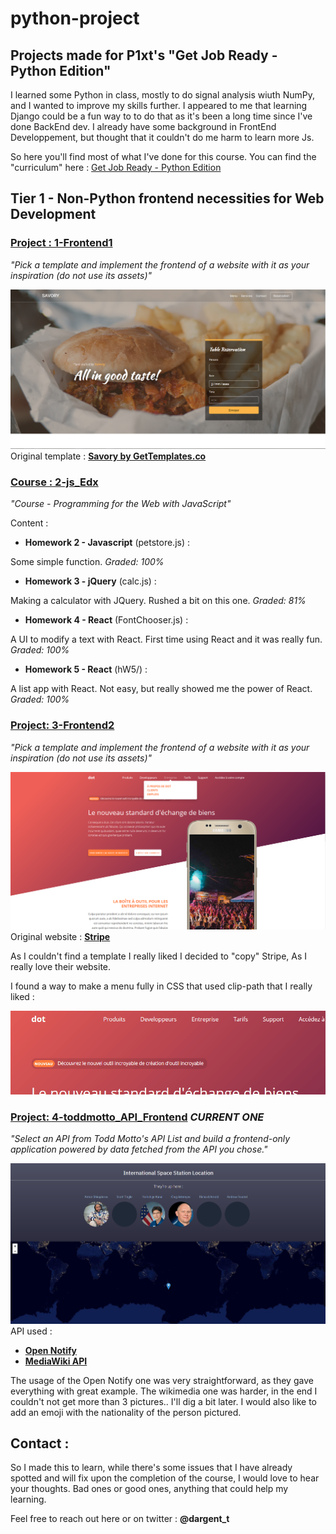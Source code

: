 # python-project
## Projects made for P1xt's "Get Job Ready - Python Edition"

I learned some Python in class, mostly to do signal analysis wiuth NumPy,
and I wanted to improve my skills further. I appeared to me that learning Django
could be a fun way to to do that as it's been a long time since I've done
BackEnd dev. I already have some background in FrontEnd Developpement, but
thought that it couldn't do me harm to learn more Js.

So here you'll find most of what I've done for this course.
You can find the "curriculum" here : [Get Job Ready - Python Edition](https://github.com/P1xt/p1xt-guides/blob/master/job-ready-python-edition.md)

## Tier 1 - Non-Python frontend necessities for Web Development

### [Project : 1-Frontend1](1-Frontend1/)
*"Pick a template and implement the frontend of a website with it as your inspiration (do not use its assets)"*

![Screenshot of Frontend1](/1-Frontend1/Screenshot.png)
Original template : **[Savory by GetTemplates.co](https://freehtml5.co/demos/savory/)**

### [Course : 2-js_Edx](2-jsEdx/)
*"Course - Programming for the Web with JavaScript"*

Content :
* **Homework 2 - Javascript** (petstore.js) :

Some simple function. *Graded: 100%*
* **Homework 3 - jQuery** (calc.js) :

Making a calculator with JQuery. Rushed a bit on this one. *Graded: 81%*
* **Homework 4 - React** (FontChooser.js) :

A UI to modify a text with React. First time using React and it was really fun. *Graded: 100%*
* **Homework 5 - React** (hW5/) :

A list app with React. Not easy, but really showed me the power of React. *Graded: 100%*

### [Project: 3-Frontend2](3-Frontend2/)
*"Pick a template and implement the frontend of a website with it as your inspiration (do not use its assets)"*

![Screenshot of Frontend2](3-Frontend2/Screenshot.png)
Original website : **[Stripe](https://stripe.com/fr)**

As I couldn't find a template I really liked I decided to "copy" Stripe, As I really love their website.

I found a way to make a menu fully in CSS that used clip-path that I really liked :

![Demo of the menu of Frontend2](3-Frontend2/menuUsage.gif)


### [Project: 4-toddmotto_API_Frontend](4-toddmotto_API_Frontend/) ***CURRENT ONE***
*"Select an API from Todd Motto's API List and build a frontend-only application powered by data fetched from the API you chose."*

![Screenshot of Project4](4-toddmotto_API_Frontend/Screenshot.PNG)
API used :
* **[Open Notify](http://open-notify.org/Open-Notify-API/)**
* **[MediaWiki API](https://www.mediawiki.org/wiki/API:Main_page)**

The usage of the Open Notify one was very straightforward, as they gave everything with great example. The wikimedia one was harder, in the end I couldn't not get more than 3 pictures.. I'll dig a bit later. I would also like to add an emoji with the nationality of the person pictured.

## Contact :

So I made this to learn, while there's some issues that I have already spotted and will fix upon the completion of the course, I would love to hear your thoughts. Bad ones or good ones, anything that could help my learning.

Feel free to reach out here or on twitter : **@dargent_t**
